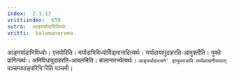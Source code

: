 ```yaml
---
index:  2.1.13
vrittiindex:  659
sutra:  आङ्मर्यादाभिविध्योः
vritti:  balamanorama 
---
```


आङ्मर्यादाभिविध्योः। एतयोरिति। मर्यादाभिविध्योर्विद्यमानादित्यर्थः। मर्यादायामुदाहरति-आमुक्तीति। मुक्तेः प्रागित्यर्थः। अमिविधावुदाहरति-आबलमिति। बालानारभ्येत्यर्थः। `आङ्मर्यादावचने' इत्युभयत्रापि कर्मप्रवचनीयत्वात् `पञ्चम्यपाङ्परिभि'रिति पञ्चमी। 

